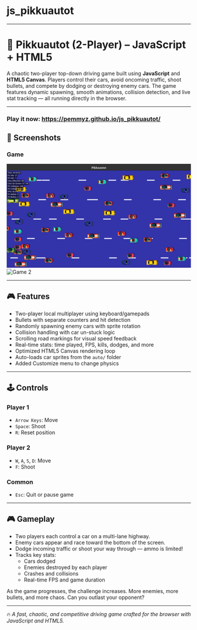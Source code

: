 # js_pikkuautot
---

# 🚗 Pikkuautot (2-Player) – JavaScript + HTML5

A chaotic two-player top-down driving game built using **JavaScript** and **HTML5 Canvas**. Players control their cars, avoid oncoming traffic, shoot bullets, and compete by dodging or destroying enemy cars. The game features dynamic spawning, smooth animations, collision detection, and live stat tracking — all running directly in the browser.

---
### Play it now: https://pemmyz.github.io/js_pikkuautot/

## 📸 Screenshots

### Game
![Game 1](screenshots/game_1.png)  
![Game 2](screenshots/game_2.png)

---

## 🎮 Features

- Two-player local multiplayer using keyboard/gamepads
- Bullets with separate counters and hit detection
- Randomly spawning enemy cars with sprite rotation
- Collision handling with car un-stuck logic
- Scrolling road markings for visual speed feedback
- Real-time stats: time played, FPS, kills, dodges, and more
- Optimized HTML5 Canvas rendering loop
- Auto-loads car sprites from the `auto/` folder
- Added Customize menu to change physics
---

## 🕹 Controls

### Player 1
- `Arrow Keys`: Move  
- `Space`: Shoot  
- `R`: Reset position

### Player 2
- `W`, `A`, `S`, `D`: Move  
- `F`: Shoot

### Common
- `Esc`: Quit or pause game

---

## 🎮 Gameplay

- Two players each control a car on a multi-lane highway.
- Enemy cars appear and race toward the bottom of the screen.
- Dodge incoming traffic or shoot your way through — ammo is limited!
- Tracks key stats:
  - Cars dodged
  - Enemies destroyed by each player
  - Crashes and collisions
  - Real-time FPS and game duration

As the game progresses, the challenge increases. More enemies, more bullets, and more chaos. Can you outlast your opponent?

---

🔥 _A fast, chaotic, and competitive driving game crafted for the browser with JavaScript and HTML5._
